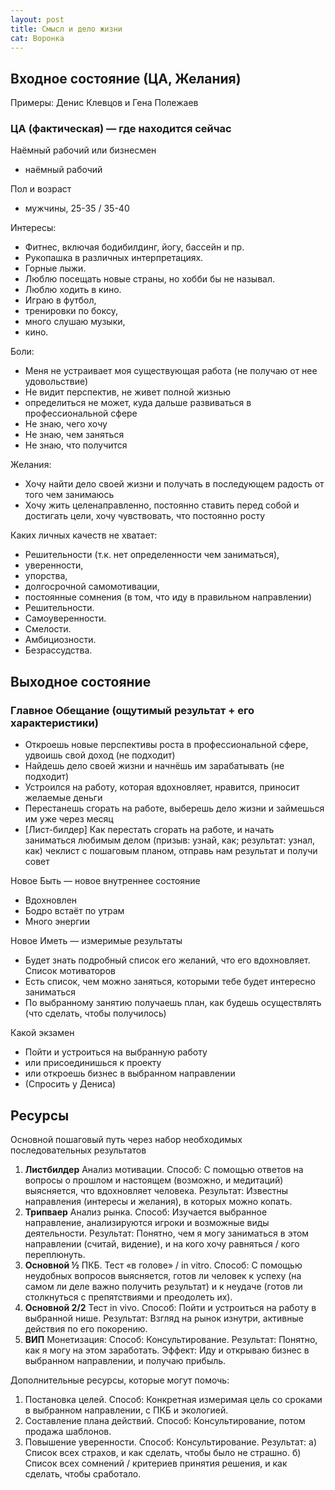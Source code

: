 ```yaml
---
layout: post
title: Смысл и дело жизни
cat: Воронка
---
```


## Входное состояние (ЦА, Желания)

Примеры: Денис Клевцов и Гена Полежаев

### ЦА (фактическая) — где находится сейчас

Наёмный рабочий или бизнесмен

- наёмный рабочий

Пол и возраст

- мужчины, 25-35 / 35-40

Интересы: 

- Фитнес, включая бодибилдинг, йогу, бассейн и пр.
- Рукопашка в различных интерпретациях.
- Горные лыжи.
- Люблю посещать новые страны, но хобби бы не называл.
- Люблю ходить в кино.
- Играю в футбол, 
- тренировки по боксу, 
- много слушаю музыки, 
- кино.

Боли:

- Меня не устраивает моя существующая работа (не получаю от нее удовольствие)
- Не видит перспектив, не живет полной жизнью
- определиться не может, куда дальше развиваться в профессиональной сфере
- Не знаю, чего хочу
- Не знаю, чем заняться
- Не знаю, что получится

Желания:

- Хочу найти дело своей жизни и получать в последующем радость от того чем занимаюсь
- Хочу жить целенаправленно, постоянно ставить перед собой и достигать цели, хочу чувствовать, что постоянно росту

Каких личных качеств не хватает:

- Решительности (т.к. нет определенности чем заниматься), 
- уверенности, 
- упорства, 
- долгосрочной самомотивации, 
- постоянные сомнения (в том, что иду в правильном направлении)
- Решительности.
- Самоуверенности.
- Смелости.
- Амбициозности.
- Безрассудства.

## Выходное состояние

### Главное Обещание (ощутимый результат + его характеристики)

- Откроешь новые перспективы роста в профессиональной сфере, удвоишь свой доход (не подходит)
- Найдешь дело своей жизни и начнёшь им зарабатывать (не подходит)
- Устроился на работу, которая вдохновляет, нравится, приносит желаемые деньги
- Перестанешь сгорать на работе, выберешь дело жизни и займешься им уже через месяц
- [Лист-билдер] Как перестать сгорать на работе, и начать заниматься любимым делом (призыв: узнай, как; результат: узнал, как) чеклист с пошаговым планом, отправь нам результат и получи совет

Новое Быть — новое внутреннее состояние

- Вдохновлен
- Бодро встаёт по утрам
- Много энергии

Новое Иметь — измеримые результаты

- Будет знать подробный список его желаний, что его вдохновляет. Список мотиваторов
- Есть список, чем можно заняться, которыми тебе будет интересно заниматься
- По выбранному занятию получаешь план, как будешь осуществлять (что сделать, чтобы получилось)

Какой экзамен

- Пойти и устроиться на выбранную работу
- или присоединишься к проекту
- или откроешь бизнес в выбранном направлении
- (Спросить у Дениса)

## Ресурсы

Основной пошаговый путь через набор необходимых последовательных результатов

1. **Листбилдер** Анализ мотивации. Способ: С помощью ответов на вопросы о прошлом и настоящем (возможно, и медитаций) выясняется, что вдохновляет человека. Результат: Известны направления (интересы и желания), в которых можно копать.
2. **Трипваер** Анализ рынка. Способ: Изучается выбранное направление, анализируются игроки и возможные виды деятельности. Результат: Понятно, чем я могу заниматься в этом направлении (считай, видение), и на кого хочу равняться / кого переплюнуть.
3. **Основной ½** ПКБ. Тест «в голове» / in vitro. Способ: С помощью неудобных вопросов выясняется, готов ли человек к успеху (на самом ли деле важно получить результат) и к неудаче (готов ли столкнуться с препятствиями и преодолеть их).
4. **Основной 2/2** Тест in vivo. Способ: Пойти и устроиться на работу в выбранной нише. Результат: Взгляд на рынок изнутри, активные действия по его покорению.
5. **ВИП** Монетизация: Способ: Консультирование. Результат: Понятно, как я могу на этом заработать. Эффект: Иду и открываю бизнес в выбранном направлении, и получаю прибыль.

Дополнительные ресурсы, которые могут помочь:

1. Постановка целей. Способ: Конкретная измеримая цель со сроками в выбранном направлении, с ПКБ и экологией.
2. Составление плана действий. Способ: Консультирование, потом продажа шаблонов.
3. Повышение уверенности. Способ: Консультирование. Результат: а) Список всех страхов, и как сделать, чтобы было не страшно. б) Список всех сомнений / критериев принятия решения, и как сделать, чтобы сработало.
